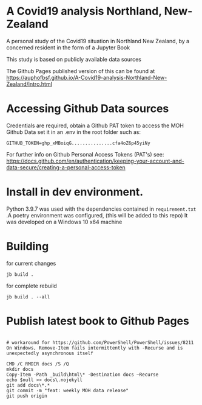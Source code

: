 # A Covid19 analysis Northland, New-Zealand

A personal study of the Covid19 situation in Northland New Zealand, by a concerned resident in the form of a Jupyter Book

This study is based on publicly available data sources

The Github Pages published version of this can be found at https://auphofbsf.github.io/A-Covid19-analysis-Northland-New-Zealand/intro.html
# Accessing Github Data sources
Credentials are required,  obtain a Github PAT token to access the MOH Github Data
set it in an .env in the root folder such as:

```
GITHUB_TOKEN=ghp_xMBoiqG...............cfa4oZ6p45yiNy
```

For further info on Github Personal Access Tokens (PAT's) see: https://docs.github.com/en/authentication/keeping-your-account-and-data-secure/creating-a-personal-access-token


# Install in dev environment.

Python 3.9.7 was used with the dependencies contained in `requirement.txt` .A  poetry environment was configured, (this will be added to this repo)
It was developed on a Windows 10 x64 machine

# Building

for current changes
```
jb build .
```

for complete rebuild
```
jb build . --all
```

# Publish latest book to Github Pages
```pwsh

# workaround for https://github.com/PowerShell/PowerShell/issues/8211  On Windows, Remove-Item fails intermittently with -Recurse and is unexpectedly asynchronous itself

CMD /C RMDIR docs /S /Q 
mkdir docs
Copy-Item -Path _build\html\* -Destination docs –Recurse
echo $null >> docs\.nojekyll
git add docs\*.*
git commit -m "feat: weekly MOH data release"
git push origin
```